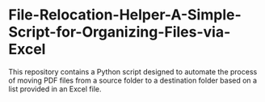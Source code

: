 # File-Relocation-Helper-A-Simple-Script-for-Organizing-Files-via-Excel
This repository contains a Python script designed to automate the process of moving PDF files from a source folder to a destination folder based on a list provided in an Excel file.
